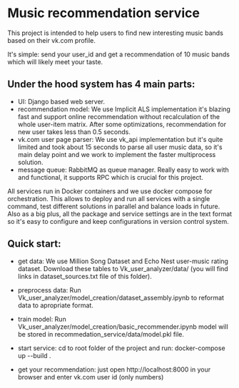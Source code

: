 # Music recommendation service
This project is intended to help users to find new interesting music bands based on their vk.com profile.

It's simple: send your user_id and get a recommendation of 10 music bands which will likely meet your taste.

## Under the hood system has 4 main parts:
- UI:
Django based web server.
- recommendation model:
We use Implicit ALS implementation it's blazing fast and support online recommendation without recalculation of the whole user-item matrix. After some optimizations, recommendation for new user takes less than 0.5 seconds.
- vk.com user page parser:
We use vk_api implementation but it's quite limited and took about 15 seconds to parse all user music data, so it's main delay point and we work to implement the faster multiprocess solution.
- message queue:
RabbitMQ as queue manager. Really easy to work with and functional, it supports RPC which is crucial for this project.

All services run in Docker containers and we use docker compose for orchestration. This allows to deploy and run all services with a single command, test different solutions in parallel and balance loads in future. Also as a big plus, all the package and service settings are in the text format so it's easy to configure and keep configurations in version control system.

## Quick start:
- get data:
We use Million Song Dataset and Echo Nest user-music rating dataset. 
Download these tables to  Vk_user_analyzer/data/ (you will find links in dataset_sources.txt file of this folder).

- preprocess data:
Run Vk_user_analyzer/model_creation/dataset_assembly.ipynb to reformat data to apropriate format.

- train model:
Run Vk_user_analyzer/model_creation/basic_recommender.ipynb model will be stored in recommedation_service/data/model.pkl file.

- start service:
cd to root folder of the project and run: docker-compose up --build .

- get your recommendation:
just open http://localhost:8000 in your browser and enter vk.com user id (only numbers)
